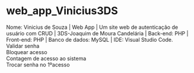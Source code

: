 # web_app_Vinicius3DS
Nome: Vinicius de Souza | Web App | Um site web de autenticação de usuário com CRUD | 3DS-Joaquim de Moura Candelária | Back-end: PHP | Front-end: PHP | Banco de dados: MySQL | IDE: Visual Studio Code.\
Validar senha\
Bloquear acesso\
Contagem de acesso ao sistema\
Trocar senha no 1ºacesso
